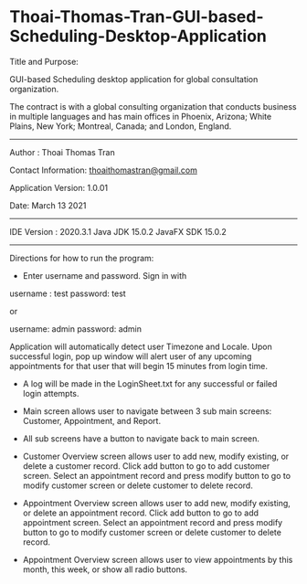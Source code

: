 # Thoai-Thomas-Tran-GUI-based-Scheduling-Desktop-Application

Title and Purpose:

GUI-based Scheduling desktop application for global consultation organization.

The contract is with a global consulting organization that conducts business in multiple languages and has main offices in Phoenix, Arizona; White Plains, New York; Montreal, Canada; and London, England.


-------------------------------------

Author : Thoai Thomas Tran

Contact Information: thoaithomastran@gmail.com

Application Version: 1.0.01  

Date: March 13 2021

-------------------------------------

IDE Version : 2020.3.1
Java JDK 15.0.2
JavaFX SDK 15.0.2

-------------------------------------


Directions for how to run the program: 

- Enter username and password. Sign in with 

username : test 
password: test

or 

username: admin
password: admin

 Application will automatically detect user Timezone and Locale. Upon successful login, pop up window will alert user of any upcoming appointments for that user that will begin 15 minutes from login time. 

- A log will be made in the LoginSheet.txt for any successful or failed login attempts.

- Main screen allows user to navigate between 3 sub main screens: Customer, Appointment, and Report.

- All sub screens have a button to navigate back to main screen.

- Customer Overview screen allows user to add new, modify existing, or delete a customer record. Click add button to go to add customer screen. Select an appointment record and press modify button to go to modify customer screen or delete customer to delete record.

- Appointment Overview screen allows user to add new, modify existing, or delete an appointment record. Click add button to go to add appointment screen. Select an appointment record and press modify button to go to modify customer screen or delete customer to delete record.

- Appointment Overview screen allows user to view appointments by this month, this week, or show all radio buttons. 


